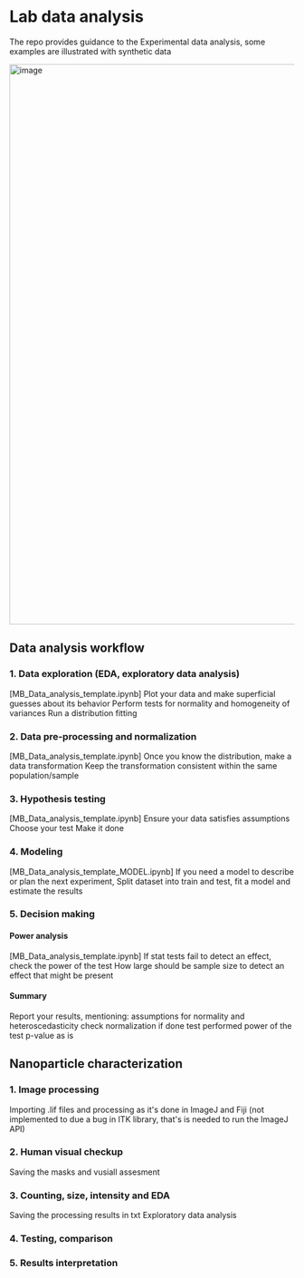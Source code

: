 # Lab data analysis

The repo provides guidance to the Experimental data analysis, some examples are illustrated with synthetic data

<img width="989" alt="image" src="https://github.com/Molecular-Bionics-Labs/lab-data-analysis/assets/80680465/cfda36e6-e879-4a52-8e49-dea93a2c13f8">

## Data analysis workflow

### 1. Data exploration (EDA, exploratory data analysis) 
[MB_Data_analysis_template.ipynb]
Plot your data and make superficial guesses about its behavior
Perform tests for normality and homogeneity of variances 
Run a distribution fitting

### 2. Data pre-processing and normalization
[MB_Data_analysis_template.ipynb]
Once you know the distribution, make a data transformation
Keep the transformation consistent within the same population/sample

### 3. Hypothesis testing
[MB_Data_analysis_template.ipynb]
Ensure your data satisfies assumptions
Choose your test
Make it done

### 4. Modeling
[MB_Data_analysis_template_MODEL.ipynb]
If you need a model to describe or plan the next experiment, 
Split dataset into train and test, fit a model and estimate the results

### 5. Decision making

#### Power analysis
[MB_Data_analysis_template.ipynb]
If stat tests fail to detect an effect, check the power of the test
How large should be sample size to detect an effect that might be present

#### Summary
Report your results, mentioning:
assumptions for normality and heteroscedasticity check
normalization if done
test performed
power of the test
p-value as is


## Nanoparticle characterization

### 1. Image processing 
Importing .lif files and processing as it's done in ImageJ and Fiji (not implemented to due a bug in ITK library, that's is needed to run the  ImageJ API)

### 2. Human visual checkup
Saving the masks and vusiall assesment

### 3. Counting, size, intensity and EDA
Saving the processing results in txt
Exploratory data analysis

### 4. Testing, comparison

### 5. Results interpretation
